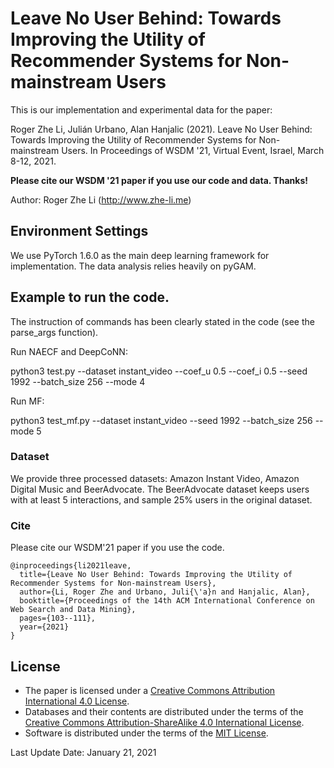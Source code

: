 # Leave No User Behind: Towards Improving the Utility of Recommender Systems for Non-mainstream Users

This is our implementation and experimental data for the paper:

Roger Zhe Li, Julián Urbano, Alan Hanjalic (2021). Leave No User Behind: Towards Improving the Utility of Recommender Systems for Non-mainstream Users. In Proceedings of WSDM '21, Virtual Event, Israel, March 8-12, 2021.

**Please cite our WSDM '21 paper if you use our code and data. Thanks!** 

Author: Roger Zhe Li (http://www.zhe-li.me)

## Environment Settings
We use PyTorch 1.6.0 as the main deep learning framework for implementation. The data analysis relies heavily on pyGAM.



## Example to run the code.
The instruction of commands has been clearly stated in the code (see the parse_args function). 

Run NAECF and DeepCoNN:

python3 test.py --dataset instant_video --coef_u 0.5  --coef_i 0.5  --seed 1992  --batch_size 256  --mode 4

Run MF:

python3 test_mf.py --dataset instant_video --seed 1992  --batch_size 256  --mode 5


### Dataset
We provide three processed datasets: Amazon Instant Video, Amazon Digital Music and BeerAdvocate. The BeerAdvocate dataset keeps users with at least 5 interactions, and sample 25% users in the original dataset.


### Cite

Please cite our WSDM'21 paper if you use the code.

```
@inproceedings{li2021leave,
  title={Leave No User Behind: Towards Improving the Utility of Recommender Systems for Non-mainstream Users},
  author={Li, Roger Zhe and Urbano, Juli{\'a}n and Hanjalic, Alan},
  booktitle={Proceedings of the 14th ACM International Conference on Web Search and Data Mining},
  pages={103--111},
  year={2021}
}

```


## License
* The paper is licensed under a [Creative Commons Attribution International 4.0 License](https://creativecommons.org/licenses/by/4.0/).
* Databases and their contents are distributed under the terms of the [Creative Commons Attribution-ShareAlike 4.0 International License](https://creativecommons.org/licenses/by-sa/4.0/).
* Software is distributed under the terms of the [MIT License](https://opensource.org/licenses/MIT).



Last Update Date: January 21, 2021
